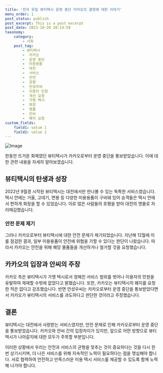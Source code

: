 ```yaml
---
title: '전국 유일 뷰티택시 운영 중단 카카오의 결정에 대한 이야기'
menu_order: 1
post_status: publish
post_excerpt: This is a post excerpt
post_date: 2023-10-20 20:14:59
taxonomy:
    category:
        - 사회
    post_tag:
        - 뷰티택시
        -  카카오
        -  운영 중단
        -  미용용품
        -  대전
        -  서비스
        -  안전
        -  호평
        -  안성우씨
        -  이용자 민원
        -  개선 요청
        -  가맹 택시
        -  화장
        -  명물
        -  안씨
        -  폐지 요청
custom_fields:
    field1: value 1
    field2: value 2
---
```


![Image](https://imgnews.pstatic.net/image/662/2024/02/06/0000037116_001_20240206144901580.jpg?type=w647)


한동안 뜨거운 화제였던 뷰티택시가 카카오로부터 운영 중단을 통보받았습니다. 이에 대한 관련 내용을 자세히 알아보겠습니다.

## 뷰티택시의 탄생과 성장
2022년 9월경 시작된 뷰티택시는 대전에서만 만나볼 수 있는 독특한 서비스였습니다. 택시 안에는 거울, 고데기, 면봉 등 다양한 미용용품이 구비돼 있어 승객들은 택시 안에서 편하게 화장을 할 수 있었습니다. 이로 많은 사람들의 호평을 받아 대전의 명물로 자리매김했습니다.

### 안전 문제 제기
그러나 카카오로부터 뷰티택시에 대한 안전 문제가 제기되었습니다. 지난해 12월에 이를 점검한 결과, 일부 미용용품이 안전에 위협을 가할 수 있다는 판단이 나왔습니다. 따라서 카카오는 안전을 위해 해당 물품들을 개선하거나 철거할 것을 요청했습니다.

## 카카오의 입장과 안씨의 주장
카카오 측은 뷰티택시가 가맹 택시로서 정해진 서비스 범위를 벗어나 이용자의 민원을 유발하여 제재할 수밖에 없었다고 밝혔습니다. 또한, 카카오는 뷰티택시의 폐지를 요청한 적은 없다고 강조했습니다. 반면 안성우씨는 카카오로부터 운영 중단을 통보받았다면서 카카오가 뷰티택시의 서비스를 과도하다고 판단한 것이라고 주장했습니다.

## 결론
뷰티택시는 대전에서 사랑받는 서비스였지만, 안전 문제로 인해 카카오로부터 운영 중단을 통보받았습니다. 카카오와 안씨 간의 입장차이가 있지만, 앞으로 어떤 방향으로 뷰티택시가 나아갈지에 대한 모두가 주목할 부분입니다.

이러한 상황에서 우리는 안전과 서비스의 균형을 맞추는 것이 중요하다는 것을 다시 한 번 상기시키며, 더 나은 서비스를 위해 지속적인 노력이 필요하다는 점을 명심해야 합니다. 서로 협력하여 안전하고 만족스러운 미용 택시 서비스를 제공할 수 있도록 함께 노력해 나가야 합니다.
